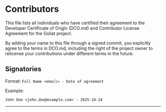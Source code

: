 # Contributors

This file lists all individuals who have certified their agreement to the Developer Certificate of Origin (DCO.md) and Contributor License Agreement for the Goliat project.

By adding your name to this file through a signed commit, you explicitly agree to the terms in DCO.md, including the right of the project owner to relicense your contributions under different terms in the future.

## Signatories

Format: `Full Name <email> - Date of agreement`

Example:
```
John Doe <john.doe@example.com> - 2025-10-24
```

---
<!-- Add your entry above this line -->